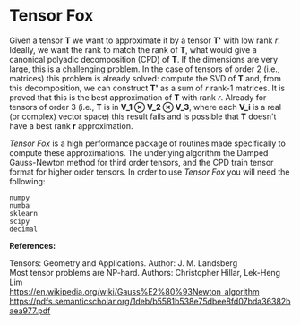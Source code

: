 # Tensor Fox

Given a tensor **T** we want to approximate it by a tensor **T'** with low rank *r*. Ideally, we want the rank to match the rank of **T**, what would give a canonical polyadic decomposition (CPD) of **T**. If the dimensions are very large, this is a challenging problem. In the case of tensors of order 2 (i.e., matrices) this problem is already solved: compute the SVD of **T** and, from this decomposition, we can construct **T'** as a sum of *r* rank-1 matrices. It is proved that this is the best approximation of **T** with rank *r*. Already for tensors of order 3 (i.e., **T** is in **V_1 ⊗ V_2 ⊗ V_3**, where each **V_i** is a real (or complex) vector space) this result fails and is possible that **T** doesn't have a best rank **r** approximation.

*Tensor Fox* is a high performance package of routines made specifically to compute these approximations. The underlying algorithm the Damped Gauss-Newton method for third order tensors, and the CPD train tensor format for higher order tensors. In order to use *Tensor Fox* you will need the following:

    numpy
    numba
    sklearn
    scipy
    decimal

**References:**<br />

Tensors: Geometry and Applications. Author: J. M. Landsberg<br />
Most tensor problems are NP-hard. Authors: Christopher Hillar, Lek-Heng Lim<br />
https://en.wikipedia.org/wiki/Gauss%E2%80%93Newton_algorithm<br />
https://pdfs.semanticscholar.org/1deb/b5581b538e75dbee8fd07bda36382baea977.pdf
